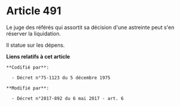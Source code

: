 # Article 491

Le juge des référés qui assortit sa décision d'une astreinte peut s'en réserver la liquidation.

Il statue sur les dépens.

**Liens relatifs à cet article**

	**Codifié par**:

	  - Décret n°75-1123 du 5 décembre 1975

	**Modifié par**:

	  - Décret n°2017-892 du 6 mai 2017 - art. 6
